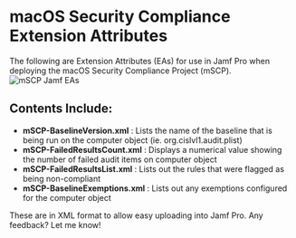 # macOS Security Compliance Extension Attributes
The following are Extension Attributes (EAs) for use in Jamf Pro when deploying the macOS Security Compliance Project (mSCP).
![mSCP Jamf EAs](https://imgur.com/cn2sHPO)

## Contents Include:
- **mSCP-BaselineVersion.xml** : Lists the name of the baseline that is being run on the computer object (ie. org.cislvl1.audit.plist)
- **mSCP-FailedResultsCount.xml** : Displays a numerical value showing the number of failed audit items on computer object
- **mSCP-FailedResultsList.xml** : Lists out the rules that were flagged as being non-compliant
- **mSCP-BaselineExemptions.xml** : Lists out any exemptions configured for the computer object

These are in XML format to allow easy uploading into Jamf Pro. Any feedback? Let me know!

